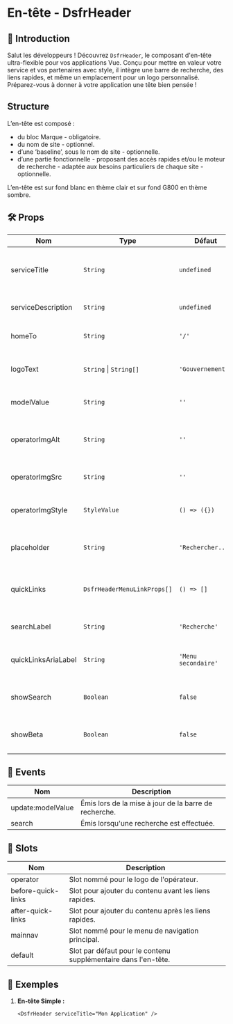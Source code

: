 # En-tête - DsfrHeader

## 🌟 Introduction

Salut les développeurs ! Découvrez `DsfrHeader`, le composant d'en-tête ultra-flexible pour vos applications Vue. Conçu pour mettre en valeur votre service et vos partenaires avec style, il intègre une barre de recherche, des liens rapides, et même un emplacement pour un logo personnalisé. Préparez-vous à donner à votre application une tête bien pensée !

## Structure

L’en-tête est composé :

- du bloc Marque - obligatoire.
- du nom de site - optionnel.
- d’une ‘baseline’, sous le nom de site - optionnelle.
- d’une partie fonctionnelle - proposant des accès rapides et/ou le moteur de recherche - adaptée aux besoins particuliers de chaque site - optionnelle.

L’en-tête est sur fond blanc en thème clair et sur fond G800 en thème sombre.

## 🛠️ Props

| Nom                   | Type                          | Défaut   | Obligatoire | Description                                              |
|-----------------------|-------------------------------|----------|-------------|----------------------------------------------------------|
| serviceTitle          | `String`                      | `undefined` |             | Titre du service affiché dans l'en-tête.                 |
| serviceDescription    | `String`                      | `undefined` |             | Description courte du service.                           |
| homeTo                | `String`                      | `'/'`      |             | Lien de la page d'accueil.                               |
| logoText              | `String` \| `String[]`        | `'Gouvernement'` |        | Texte ou texte alternatif du logo.                       |
| modelValue            | `String`                      | `''`       |             | Valeur pour la barre de recherche.                       |
| operatorImgAlt        | `String`                      | `''`       |             | Texte alternatif pour l'image de l'opérateur.            |
| operatorImgSrc        | `String`                      | `''`       |             | Source de l'image de l'opérateur.                        |
| operatorImgStyle      | `StyleValue`                  | `() => ({})` |           | Style CSS pour l'image de l'opérateur.                   |
| placeholder           | `String`                      | `'Rechercher...'` |        | Placeholder pour la barre de recherche.                  |
| quickLinks            | `DsfrHeaderMenuLinkProps[]`   | `() => []` |             | Liens rapides à afficher dans l'en-tête.                 |
| searchLabel           | `String`                      | `'Recherche'` |            | Label pour la barre de recherche.                        |
| quickLinksAriaLabel   | `String`                      | `'Menu secondaire'` |       | Label ARIA pour les liens rapides.                       |
| showSearch            | `Boolean`                     | `false`    |             | Affiche ou non la barre de recherche.                    |
| showBeta              | `Boolean`                     | `false`    |             | Affiche ou non l'indicateur BETA.                        |

## 📡 Events

| Nom               | Description                                      |
|-------------------|--------------------------------------------------|
| update:modelValue | Émis lors de la mise à jour de la barre de recherche. |
| search            | Émis lorsqu'une recherche est effectuée.         |

## 🧩 Slots

| Nom                  | Description                                                    |
|----------------------|----------------------------------------------------------------|
| operator             | Slot nommé pour le logo de l'opérateur.                        |
| before-quick-links   | Slot pour ajouter du contenu avant les liens rapides.          |
| after-quick-links    | Slot pour ajouter du contenu après les liens rapides.          |
| mainnav              | Slot nommé pour le menu de navigation principal.               |
| default              | Slot par défaut pour le contenu supplémentaire dans l'en-tête. |

## 📝 Exemples

1. **En-tête Simple :**

   ```vue
   <DsfrHeader serviceTitle="Mon Application" />
